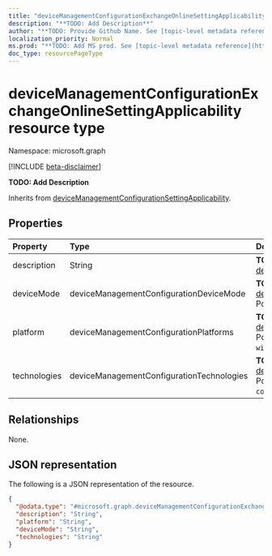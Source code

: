 ```yaml
---
title: "deviceManagementConfigurationExchangeOnlineSettingApplicability resource type"
description: "**TODO: Add Description**"
author: "**TODO: Provide Github Name. See [topic-level metadata reference](https://msgo.azurewebsites.net/add/document/guidelines/metadata.html#topic-level-metadata)**"
localization_priority: Normal
ms.prod: "**TODO: Add MS prod. See [topic-level metadata reference](https://msgo.azurewebsites.net/add/document/guidelines/metadata.html#topic-level-metadata)**"
doc_type: resourcePageType
---
```


# deviceManagementConfigurationExchangeOnlineSettingApplicability resource type

Namespace: microsoft.graph

[!INCLUDE [beta-disclaimer](../../includes/beta-disclaimer.md)]

**TODO: Add Description**


Inherits from [deviceManagementConfigurationSettingApplicability](../resources/intune-devicemanagementconfigurationsettingapplicability.md).

## Properties
|Property|Type|Description|
|:---|:---|:---|
|description|String|**TODO: Add Description** Inherited from [deviceManagementConfigurationSettingApplicability](../resources/intune-devicemanagementconfigurationsettingapplicability.md).|
|deviceMode|deviceManagementConfigurationDeviceMode|**TODO: Add Description** Inherited from [deviceManagementConfigurationSettingApplicability](../resources/intune-devicemanagementconfigurationsettingapplicability.md). Possible values are: `none`, `kiosk`.|
|platform|deviceManagementConfigurationPlatforms|**TODO: Add Description** Inherited from [deviceManagementConfigurationSettingApplicability](../resources/intune-devicemanagementconfigurationsettingapplicability.md). Possible values are: `none`, `macOS`, `windows10X`, `windows10`.|
|technologies|deviceManagementConfigurationTechnologies|**TODO: Add Description** Inherited from [deviceManagementConfigurationSettingApplicability](../resources/intune-devicemanagementconfigurationsettingapplicability.md). Possible values are: `none`, `mdm`, `windows10XManagement`, `configManager`, `microsoftSense`, `exchangeOnline`.|

## Relationships
None.

## JSON representation
The following is a JSON representation of the resource.
<!-- {
  "blockType": "resource",
  "@odata.type": "microsoft.graph.deviceManagementConfigurationExchangeOnlineSettingApplicability"
}
-->
``` json
{
  "@odata.type": "#microsoft.graph.deviceManagementConfigurationExchangeOnlineSettingApplicability",
  "description": "String",
  "platform": "String",
  "deviceMode": "String",
  "technologies": "String"
}
```

